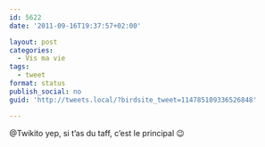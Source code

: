 ```yaml
---
id: 5622
date: '2011-09-16T19:37:57+02:00'

layout: post
categories:
  - Vis ma vie
tags:
  - tweet
format: status
publish_social: no
guid: 'http://tweets.local/?birdsite_tweet=114785109336526848'

---
```


@Twikito yep, si t’as du taff, c’est le principal 😉